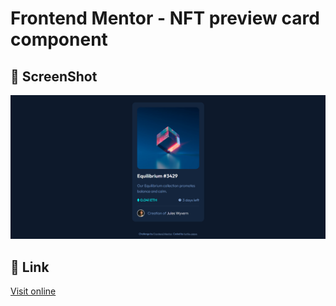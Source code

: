 # Frontend Mentor - NFT preview card component

## 📸 ScreenShot

![screenshot](./screenshot.png)

## 🔗 Link

[Visit online](https://turtle-papa.github.io/frontendmentor-challenges/nft-preview-card-component/)
